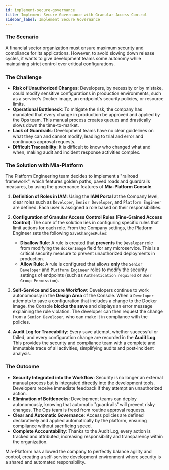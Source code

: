 ```yaml
---
id: implement-secure-governance
title: Implement Secure Governance with Granular Access Control
sidebar_label: Implement Secure Governance
---
```


### The Scenario

A financial sector organization must ensure maximum security and compliance for its applications. However, to avoid slowing down release cycles, it wants to give development teams some autonomy while maintaining strict control over critical configurations.

### The Challenge

* **Risk of Unauthorized Changes**: Developers, by necessity or by mistake, could modify sensitive configurations in production environments, such as a service's Docker image, an endpoint's security policies, or resource limits.
* **Operational Bottleneck**: To mitigate the risk, the company has mandated that every change in production be approved and applied by the Ops team. This manual process creates queues and drastically slows down the time-to-market.
* **Lack of Guardrails**: Development teams have no clear guidelines on what they can and cannot modify, leading to trial and error and continuous approval requests.
* **Difficult Traceability**: It is difficult to know who changed what and when, making audit and incident response activities complex.

### The Solution with Mia-Platform

The Platform Engineering team decides to implement a "railroad framework", which features golden paths, paved roads  and guardrails measures, by using the governance features of **Mia-Platform Console**.

1.  **Definition of Roles in IAM**: Using the **IAM Portal** at the Company level, clear roles such as `Developer`, `Senior Developer`, and `Platform Engineer` are defined. Each user is assigned a role based on their responsibilities.

2.  **Configuration of Granular Access Control Rules (Fine-Grained Access Control)**: The core of the solution lies in configuring specific rules that limit actions for each role. From the Company settings, the Platform Engineer sets the following `SaveChangesRules`:
    * **Disallow Rule**: A rule is created that **prevents** the `Developer` role from modifying the `dockerImage` field for any microservice. This is a critical security measure to prevent unauthorized deployments in production.
    * **Allow Rule**: A rule is configured that allows **only** the `Senior Developer` and `Platform Engineer` roles to modify the security settings of endpoints (such as `Authentication required` or `User Group Permission`).

3.  **Self-Service and Secure Workflow**: Developers continue to work autonomously in the **Design Area** of the Console. When a `Developer` attempts to save a configuration that includes a change to the Docker image, the Console **blocks the save** and displays an error message explaining the rule violation. The developer can then request the change from a `Senior Developer`, who can make it in compliance with the policies.

4.  **Audit Log for Traceability**: Every save attempt, whether successful or failed, and every configuration change are recorded in the **Audit Log**. This provides the security and compliance team with a complete and immutable trace of all activities, simplifying audits and post-incident analysis.

### The Outcome

* **Security Integrated into the Workflow**: Security is no longer an external manual process but is integrated directly into the development tools. Developers receive immediate feedback if they attempt an unauthorized action.
* **Elimination of Bottlenecks**: Development teams can deploy autonomously, knowing that automatic "guardrails" will prevent risky changes. The Ops team is freed from routine approval requests.
* **Clear and Automatic Governance**: Access policies are defined declaratively and applied automatically by the platform, ensuring compliance without sacrificing speed.
* **Complete Accountability**: Thanks to the Audit Log, every action is tracked and attributed, increasing responsibility and transparency within the organization.

Mia-Platform has allowed the company to perfectly balance agility and control, creating a self-service development environment where security is a shared and automated responsibility.
